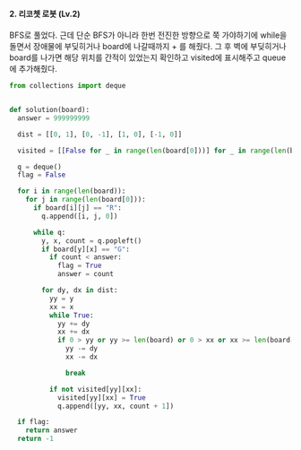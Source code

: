 #### 2. 리코쳇 로봇 (Lv.2)

BFS로 풀었다. 근데 단순 BFS가 아니라 한번 전진한 방향으로 쭉 가야하기에 while을 돌면서 장애물에 부딪히거나 board에 나갈때까지 + 를 해줬다.
그 후 벽에 부딪히거나 board를 나가면 해당 위치를 간적이 있었는지 확인하고 visited에 표시해주고 queue에 추가해줬다.

```python
from collections import deque


def solution(board):
  answer = 999999999

  dist = [[0, 1], [0, -1], [1, 0], [-1, 0]]

  visited = [[False for _ in range(len(board[0]))] for _ in range(len(board))]

  q = deque()
  flag = False

  for i in range(len(board)):
    for j in range(len(board[0])):
      if board[i][j] == "R":
        q.append([i, j, 0])

      while q:
        y, x, count = q.popleft()
        if board[y][x] == "G":
          if count < answer:
            flag = True
            answer = count

        for dy, dx in dist:
          yy = y
          xx = x
          while True:
            yy += dy
            xx += dx
            if 0 > yy or yy >= len(board) or 0 > xx or xx >= len(board[0]) or board[yy][xx] == "D":
              yy -= dy
              xx -= dx

              break

          if not visited[yy][xx]:
            visited[yy][xx] = True
            q.append([yy, xx, count + 1])

  if flag:
    return answer
  return -1
```
